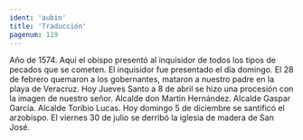 ```yaml
---
ident: 'aubin'
title: 'Traducción'
pagenum: 119
---
```

Año de 1574.
Aquí el obispo presentó al inquisidor de todos los tipos de pecados que se cometen. El inquisidor fue presentado el día domingo. El 28 de febrero quemaron a los  gobernantes, mataron a nuestro padre en la playa de Veracruz.
Hoy Jueves Santo  a 8 de abril se hizo una procesión con la imagen de nuestro señor.
Alcalde don Martin Hernández.
Alcalde Gaspar García.
Alcalde Toribio Lucas.
Hoy domingo 5 de diciembre se santificó el arzobispo.
El viernes 30 de julio se derribó la iglesia de madera de San José.
